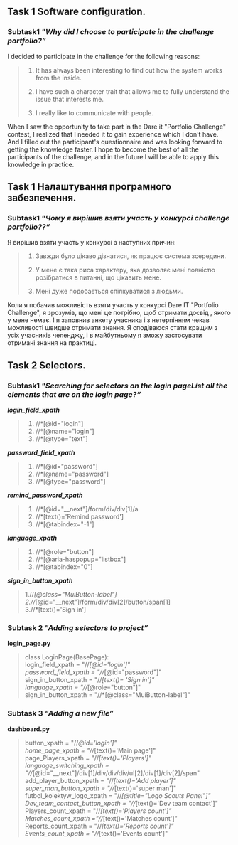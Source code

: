 ## **Task 1 Software configuration.**
### Subtask1 ***"Why did I choose to participate in the challenge portfolio?”***

I decided to participate in the challenge for the following reasons:
> 1.  It has always been interesting to find out how the system works from the inside.
> 
> 2. I have such a character trait that allows me to fully understand the issue that interests me.
> 3. I really like to communicate with people.
> 
When I saw the opportunity to take part in the Dare it "Portfolio Challenge" contest, I realized that I needed it to gain experience
which I don't have. And I filled out the participant's questionnaire and was looking forward to getting the knowledge faster. I hope to become the best of all the participants of the challenge, and in the future I will be able to apply this knowledge in practice.

## **Task 1 Налаштування програмного забезпечення.**
### Subtask1 ***"Чому я вирішив взяти участь у конкурсі challenge portfolio??”***

Я вирішив взяти участь у конкурсі з наступних причин:
> 1.  Завжди було цікаво дізнатися, як працює система зсередини.
> 
> 2. У мене є така риса характеру, яка дозволяє мені повністю розібратися в питанні, що цікавить мене.
> 3. Мені дуже подобається спілкуватися з людьми.


Коли я побачив можливість взяти участь у конкурсі Dare IT "Portfolio Challenge", я зрозумів, що мені це потрібно, щоб отримати досвід
, якого у мене немає. І я заповнив анкету учасника i з нетерпінням чекав можливості швидше отримати знання. Я сподіваюся стати кращим з усіх учасників челенджу, і в майбутньому я зможу застосувати отримані знання на практиці.


## **Task 2 Selectors.**
### Subtask1 ***"Searching for selectors on the login pageList all the elements that are on the login page?”***

***login_field_xpath***
>1.  //*[@id="login"]
>2. //*[@name="login"]
>3. //*[@type="text"]

***password_field_xpath***
>1. //*[@id="password"]
>2. //*[@name="password"]
>3. //*[@type="password"]


***remind_password_xpath***
>1. //*[@id="__next"]/form/div/div[1]/a
>2. //*[text()='Remind password']
>3. //*[@tabindex="-1"]

***language_xpath***
>1. //*[@role="button"]
>2. //*[@aria-haspopup="listbox"]
>3. //*[@tabindex="0"]


***sign_in_button_xpath***
>1.//*[@class="MuiButton-label"]  
>2.//*[@id="__next"]/form/div/div[2]/button/span[1]  
>3.//*[text()='Sign in']

### Subtask 2 ***"Adding selectors to project”***
**login_page.py**
>class LoginPage(BasePage):  
>login_field_xpath = "//*[@id='login']"  
>password_field_xpath = "//*[@id="password"]"  
>sign_in_button_xpath = "//*[text()= 'Sign in']"  
>language_xpath = "//*[@role="button"]"  
>sign_in_button_xpath = "//*[@class="MuiButton-label"]"  


### Subtask 3 ***"Adding a new file”***
**dashboard.py**
>button_xpath = "//*@id='login']"  
>home_page_xpath = "//*[text()='Main page']"  
>page_Players_xpath = "//*[text()='Players']"  
>language_switching_xpath = "//*[@id="__next"]/div[1]/div/div/div/ul[2]/div[1]/div[2]/span"  
>add_player_button_xpath = "//*[text()='Add player']"  
>super_man_button_xpath = "//*[text()='super man']"  
>futbol_kolektyw_logo_xpath = "//*[@title="Logo Scouts Panel"]"  
>Dev_team_contact_button_xpath = "//*[text()='Dev team contact']"  
>Players_count_xpath = "//*[text()='Players count']"  
>Matches_count_xpath ="//*[text()='Matches count']"  
>Reports_count_xpath = "//*[text()='Reports count']"  
>Events_count_xpath = "//*[text()='Events count']"  
